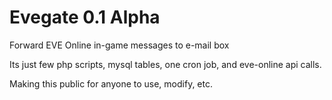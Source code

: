 Evegate 0.1 Alpha
=======

Forward EVE Online in-game messages to e-mail box


Its just few php scripts, mysql tables, one cron job, and eve-online api calls.

Making this public for anyone to use, modify, etc.


